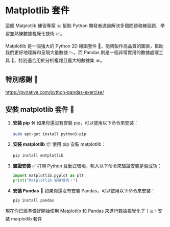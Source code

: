 # Matplotlib 套件

這個 Matplotlib 練習專案 📊 幫助 Python 開發者透過解決多個問題和練習題，學習並熟練數據視覺化技術 📈。

Matplotlib 是一個強大的 Python 2D 繪圖套件 🎨，能夠製作高品質的圖表，幫助我們更好地理解和呈現大量數據 📉。而 Pandas 則是一個非常實用的數據處理工具 🐼，特別適合用於分析複雜且龐大的數據集 📊。

## 特別感謝 🙏

https://pynative.com/python-pandas-exercise/

## 安裝 matplotlib 套件 🚀

1. **安裝 pip** 🛠️
    如果你還沒有安裝 pip，可以使用以下命令來安裝：
    ```bash
    sudo apt-get install python3-pip
    ```

2. **安裝 matplotlib** 📦
    使用 pip 安裝 matplotlib：
    ```bash
    pip install matplotlib
    ```

3. **驗證安裝** ✅
    打開 Python 互動式環境，輸入以下命令來驗證安裝是否成功：
    ```python
    import matplotlib.pyplot as plt
    print("Matplotlib 安裝成功！")
    ```

4. **安裝 Pandas** 🐼
    如果你還沒有安裝 Pandas，可以使用以下命令來安裝：
    ```bash
    pip install pandas
    ```

現在你已經準備好開始使用 Matplotlib 和 Pandas 來進行數據視覺化了！📊✨安裝 matplotlib 套件
